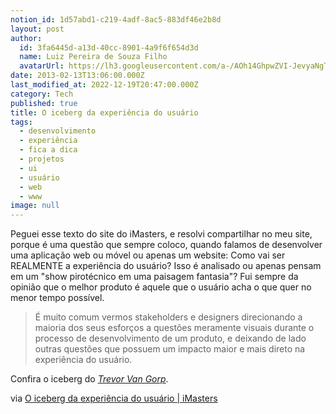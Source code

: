 ```yaml
---
notion_id: 1d57abd1-c219-4adf-8ac5-883df46e2b8d
layout: post
author:
  id: 3fa6445d-a13d-40cc-8901-4a9f6f654d3d
  name: Luiz Pereira de Souza Filho
  avatarUrl: https://lh3.googleusercontent.com/a-/AOh14GhpwZVI-JevyaNgTdlrOT6YN20cI6V9Kxtq38Ij8AQ=s100
date: 2013-02-13T13:06:00.000Z
last_modified_at: 2022-12-19T20:47:00.000Z
category: Tech
published: true
title: O iceberg da experiência do usuário
tags:
  - desenvolvimento
  - experiência
  - fica a dica
  - projetos
  - ui
  - usuário
  - web
  - www
image: null
---
```


Peguei esse texto do site do iMasters, e resolvi compartilhar no meu site, porque é uma questão que sempre coloco, quando falamos de desenvolver uma aplicação web ou móvel ou apenas um website: Como vai ser REALMENTE a experiência do usuário? Isso é analisado ou apenas pensam em um "show pirotécnico em uma paisagem fantasia"? Fui sempre da opinião que o melhor produto é aquele que o usuário acha o que quer no menor tempo possível.

> É muito comum vermos stakeholders e designers direcionando a maioria dos seus esforços a questões meramente visuais durante o processo de desenvolvimento de um produto, e deixando de lado outras questões que possuem um impacto maior e mais direto na experiência do usuário.

Confira o iceberg do [_Trevor Van Gorp_](https://www.slideshare.net/trevor.vangorp/ux-iceberg1).

via [O iceberg da experiência do usuário | iMasters](http://imasters.com.br/design/o-iceberg-da-experiencia-do-usuario/)

